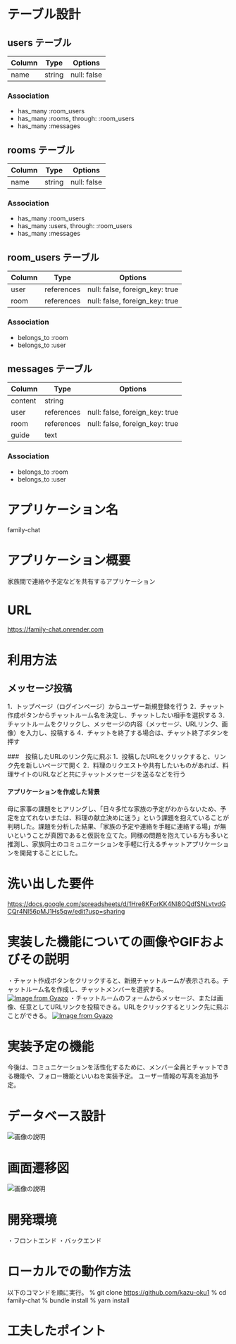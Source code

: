# テーブル設計

## users テーブル

| Column             | Type   | Options     |
| ------------------ | ------ | ----------- |
| name               | string | null: false |

### Association

- has_many :room_users
- has_many :rooms, through: :room_users
- has_many :messages

## rooms テーブル

| Column | Type   | Options     |
| ------ | ------ | ----------- |
| name   | string | null: false |

### Association

- has_many :room_users
- has_many :users, through: :room_users
- has_many :messages

## room_users テーブル

| Column | Type       | Options                        |
| ------ | ---------- | ------------------------------ |
| user   | references | null: false, foreign_key: true |
| room   | references | null: false, foreign_key: true |

### Association

- belongs_to :room
- belongs_to :user

## messages テーブル

| Column  | Type       | Options                        |
| ------- | ---------- | ------------------------------ |
| content | string     |                                |
| user    | references | null: false, foreign_key: true |
| room    | references | null: false, foreign_key: true |
| guide   | text       |                                |

### Association

- belongs_to :room
- belongs_to :user

# アプリケーション名
family-chat

# アプリケーション概要
家族間で連絡や予定などを共有するアプリケーション

# URL
https://family-chat.onrender.com

# 利用方法
## メッセージ投稿
1．トップページ（ログインページ）からユーザー新規登録を行う
2．チャット作成ボタンからチャットルーム名を決定し、チャットしたい相手を選択する
3．チャットルームをクリックし、メッセージの内容（メッセージ、URLリンク、画像）を入力し、投稿する
4．チャットを終了する場合は、チャット終了ボタンを押す

###　投稿したURLのリンク先に飛ぶ
1．投稿したURLをクリックすると、リンク先を新しいページで開く
2．料理のリクエストや共有したいものがあれば、料理サイトのURLなどと共にチャットメッセージを送るなどを行う

#### アプリケーションを作成した背景
母に家事の課題をヒアリングし、「日々多忙な家族の予定がわからないため、予定を立てれないまたは、料理の献立決めに迷う」という課題を抱えていることが判明した。課題を分析した結果、「家族の予定や連絡を手軽に連絡する場」が無いということが真因であると仮説を立てた。同様の問題を抱えている方も多いと推測し、家族同士のコミュニケーションを手軽に行えるチャットアプリケーションを開発することにした。

# 洗い出した要件
https://docs.google.com/spreadsheets/d/1Hre8KForKK4Nl8OQdfSNLvtvdGCQr4Nl56pMJ1Hs5qw/edit?usp=sharing

# 実装した機能についての画像やGIFおよびその説明
・チャット作成ボタンをクリックすると、新規チャットルームが表示される。チャットルーム名を作成し、チャットメンバーを選択する。
[![Image from Gyazo](https://i.gyazo.com/77c8d9f2347cfe8fcc33edffe8cb4cfe.gif)](https://gyazo.com/77c8d9f2347cfe8fcc33edffe8cb4cfe)
・チャットルームのフォームからメッセージ、または画像、任意としてURLリンクを投稿できる。URLをクリックするとリンク先に飛ぶことができる。
[![Image from Gyazo](https://i.gyazo.com/4270868e9e156def0287ffbae2eb6081.gif)](https://gyazo.com/4270868e9e156def0287ffbae2eb6081)

# 実装予定の機能
今後は、コミュニケーションを活性化するために、メンバー全員とチャットできる機能や、フォロー機能といいねを実装予定。
ユーザー情報の写真を追加予定。

# データベース設計
![画像の説明](https://github.com/kazu-oku1/family-chat/commit/166d0b7b4af62b8c5560e58d7c5b6780e22bdf87#diff-6ce1801b745715af6f19c5b1380c1f4b70f31e754ad95f4f4ba6f2006c1eca87)

# 画面遷移図
![画像の説明](https://github.com/kazu-oku1/family-chat/commit/166d0b7b4af62b8c5560e58d7c5b6780e22bdf87#diff-2293bd87dc17ab9342a6c74d0ec86fd6c81fe0babc3c5a343aae05229d5ea174)

# 開発環境
・フロントエンド
・バックエンド

# ローカルでの動作方法
以下のコマンドを順に実行。
% git clone https://github.com/kazu-oku1
% cd family-chat
% bundle install
% yarn install

# 工夫したポイント
